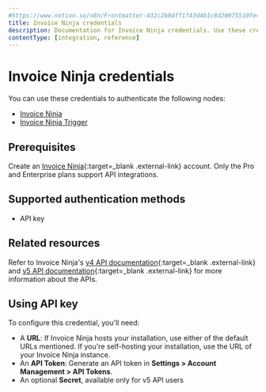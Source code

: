 ```yaml
---
#https://www.notion.so/n8n/Frontmatter-432c2b8dff1f43d4b1c8d20075510fe4
title: Invoice Ninja credentials
description: Documentation for Invoice Ninja credentials. Use these credentials to authenticate Invoice Ninja in n8n, a workflow automation platform.
contentType: [integration, reference]
---
```


# Invoice Ninja credentials

You can use these credentials to authenticate the following nodes:

- [Invoice Ninja](/integrations/builtin/app-nodes/n8n-nodes-base.invoiceninja/)
- [Invoice Ninja Trigger](/integrations/builtin/trigger-nodes/n8n-nodes-base.invoiceninjatrigger/)

## Prerequisites

Create an [Invoice Ninja](https://www.invoiceninja.com/){:target=_blank .external-link} account. Only the Pro and Enterprise plans support API integrations.

## Supported authentication methods

- API key

## Related resources

Refer to Invoice Ninja's [v4 API documentation](https://invoice-ninja.readthedocs.io/en/latest/api.html){:target=_blank .external-link} and [v5 API documentation](https://api-docs.invoicing.co/){:target=_blank .external-link} for more information about the APIs.

## Using API key

To configure this credential, you'll need:

- A **URL**: If Invoice Ninja hosts your installation, use either of the default URLs mentioned. If you're self-hosting your installation, use the URL of your Invoice Ninja instance.
- An **API Token**: Generate an API token in **Settings > Account Management > API Tokens**.
- An optional **Secret**, available only for v5 API users

